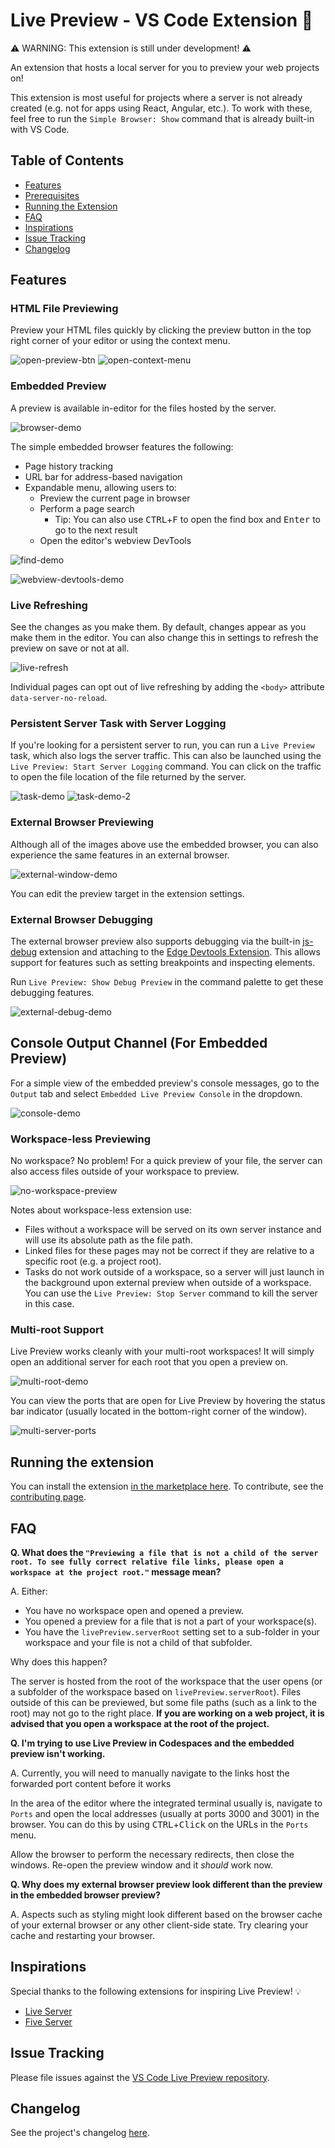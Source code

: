 # Live Preview - VS Code Extension 📡

⚠️ WARNING: This extension is still under development! ⚠️

An extension that hosts a local server for you to preview your web projects on!

This extension is most useful for projects where a server is not already created (e.g. not for apps using React, Angular, etc.). To work with these, feel free to run the `Simple Browser: Show` command that is already built-in with VS Code.

## Table of Contents
- [Features](#features)
- [Prerequisites](#prerequisites)
- [Running the Extension](#running-the-extension)
- [FAQ](#faq)
- [Inspirations](#inspirations)
- [Issue Tracking](#issue-tracking)
- [Changelog](#changelog)

## Features
### HTML File Previewing
Preview your HTML files quickly by clicking the preview button in the top right corner of your editor or using the context menu.

![open-preview-btn](https://raw.githubusercontent.com/microsoft/vscode-livepreview/main/img/open-preview-btn.gif)
![open-context-menu](https://raw.githubusercontent.com/microsoft/vscode-livepreview/main/img/open-context-menu.gif)
### Embedded Preview
A preview is available in-editor for the files hosted by the server.

![browser-demo](https://raw.githubusercontent.com/microsoft/vscode-livepreview/main/img/browser-demo.gif)

The simple embedded browser features the following:
- Page history tracking
- URL bar for address-based navigation
- Expandable menu, allowing users to:
	- Preview the current page in browser
	- Perform a page search
		- Tip: You can also use <kbd>CTRL</kbd>+<kbd>F</kbd> to open the find box and <kbd>Enter</kbd> to go to the next result
	- Open the editor's webview DevTools

![find-demo](https://raw.githubusercontent.com/microsoft/vscode-livepreview/main/img/find-demo.gif)

![webview-devtools-demo](https://raw.githubusercontent.com/microsoft/vscode-livepreview/main/img/webview-devtools-demo.gif)
### Live Refreshing
See the changes as you make them. By default, changes appear as you make them in the editor. You can also change this in settings to refresh the preview on save or not at all.

![live-refresh](https://raw.githubusercontent.com/microsoft/vscode-livepreview/main/img/live-refresh.gif)

Individual pages can opt out of live refreshing by adding the `<body>` attribute `data-server-no-reload`.

### Persistent Server Task with Server Logging
If you're looking for a persistent server to run, you can run a `Live Preview` task, which also logs the server traffic. This can also be launched using the `Live Preview: Start Server Logging` command. You can click on the traffic to open the file location of the file returned by the server.

![task-demo](https://raw.githubusercontent.com/microsoft/vscode-livepreview/main/img/task-demo.gif)
![task-demo-2](https://raw.githubusercontent.com/microsoft/vscode-livepreview/main/img/task-demo-2.gif)

### External Browser Previewing
Although all of the images above use the embedded browser, you can also experience the same features in an external browser.

![external-window-demo](https://raw.githubusercontent.com/microsoft/vscode-livepreview/main/img/external-window-demo.gif)

You can edit the preview target in the extension settings.

### External Browser Debugging
The external browser preview also supports debugging via the built-in [js-debug](https://marketplace.visualstudio.com/items?itemName=ms-vscode.js-debug) extension and attaching to the [Edge Devtools Extension](https://marketplace.visualstudio.com/items?itemName=ms-edgedevtools.vscode-edge-devtools). This allows support for features such as setting breakpoints and inspecting elements.

Run `Live Preview: Show Debug Preview` in the command palette to get these debugging features.

![external-debug-demo](https://raw.githubusercontent.com/microsoft/vscode-livepreview/main/img/external-debug-demo.gif)


## Console Output Channel (For Embedded Preview)
For a simple view of the embedded preview's console messages, go to the `Output` tab and select `Embedded Live Preview Console` in the dropdown.

![console-demo](https://raw.githubusercontent.com/microsoft/vscode-livepreview/main/img/console-demo.gif)

### Workspace-less Previewing
No workspace? No problem! For a quick preview of your file, the server can also access files outside of your workspace to preview.

![no-workspace-preview](https://raw.githubusercontent.com/microsoft/vscode-livepreview/main/img/no-workspace-preview.gif)

Notes about workspace-less extension use:
- Files without a workspace will be served on its own server instance and will use its absolute path as the file path.
- Linked files for these pages may not be correct if they are relative to a specific root (e.g. a project root).
- Tasks do not work outside of a workspace, so a server will just launch in the background upon external preview when outside of a workspace. You can use the `Live Preview: Stop Server` command to kill the server in this case.

### Multi-root Support
Live Preview works cleanly with your multi-root workspaces! It will simply open an additional server for each root that you open a preview on.

![multi-root-demo](img/multi-root-demo.gif)

You can view the ports that are open for Live Preview by hovering the status bar indicator (usually located in the bottom-right corner of the window).

![multi-server-ports](img/server-status.png)

## Running the extension
You can install the extension [in the marketplace here](https://marketplace.visualstudio.com/items?itemName=ms-vscode.live-server). To contribute, see the [contributing page](https://github.com/microsoft/vscode-livepreview/blob/main/CONTRIBUTING.md).
## FAQ
**Q. What does the `"Previewing a file that is not a child of the server root. To see fully correct relative file links, please open a workspace at the project root."` message mean?**

A. Either:
- You have no workspace open and opened a preview.
- You opened a preview for a file that is not a part of your workspace(s).
- You have the `livePreview.serverRoot` setting set to a sub-folder in your workspace and your file is not a child of that subfolder.

Why does this happen?

The server is hosted from the root of the workspace that the user opens (or a subfolder of the workspace based on `livePreview.serverRoot`). Files outside of this can be previewed, but some file paths (such as a link to the root) may not go to the right place. **If you are working on a web project, it is advised that you open a workspace at the root of the project.**

**Q. I'm trying to use Live Preview in Codespaces and the embedded preview isn't working.**

A. Currently, you will need to manually navigate to the links host the forwarded port content before it works

In the area of the editor where the integrated terminal usually is, navigate to `Ports` and open the local addresses (usually at ports 3000 and 3001) in the browser. You can do this by using <kbd>CTRL</kbd>+<kbd>Click</kbd> on the URLs in the `Ports` menu.

Allow the browser to perform the necessary redirects, then close the windows. Re-open the preview window and it _should_ work now.

**Q. Why does my external browser preview look different than the preview in the embedded browser preview?**

A. Aspects such as styling might look different based on the browser cache of your external browser or any other client-side state. Try clearing your cache and restarting your browser.

## Inspirations
Special thanks to the following extensions for inspiring Live Preview! 💡
- [Live Server](https://marketplace.visualstudio.com/items?itemName=ritwickdey.LiveServer)
- [Five Server](https://marketplace.visualstudio.com/items?itemName=yandeu.five-server)

## Issue Tracking
Please file issues against the [VS Code Live Preview repository](https://github.com/microsoft/vscode-livepreview/issues).

## Changelog
See the project's changelog [here](https://github.com/microsoft/vscode-livepreview/blob/main/CHANGELOG.md).
